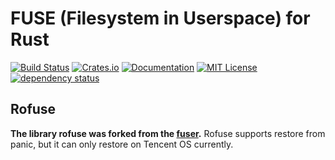 # FUSE (Filesystem in Userspace) for Rust

[![Build Status](https://travis-ci.com/payall4u/rofuse.svg?branch=rofuse)](https://travis-ci.com/payall4u/rofuse)
[![Crates.io](https://img.shields.io/crates/v/rofuse.svg)](https://crates.io/crates/rofuse)
[![Documentation](https://docs.rs/rofuse/badge.svg)](https://docs.rs/rofuse)
[![MIT License](https://img.shields.io/badge/license-MIT-blue.svg)](https://github.com/cberner/fuser/blob/master/LICENSE.md)
[![dependency status](https://deps.rs/repo/github/payall4u/rofuse/status.svg)](https://deps.rs/repo/github/payall4u/rofuse)

## Rofuse
**The library rofuse was forked from the [fuser](https://github.com/cberner/fuser).** Rofuse supports restore from panic, but it can only restore on Tencent OS currently.